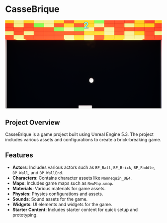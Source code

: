 # CasseBrique

![CasseBrique](./image.png)

## Project Overview

CasseBrique is a game project built using Unreal Engine 5.3. The project includes various assets and configurations to create a brick-breaking game.

## Features

- **Actors**: Includes various actors such as `BP_Ball`, `BP_Brick`, `BP_Paddle`, `BP_Wall`, and `BP_WallEnd`.
- **Characters**: Contains character assets like `Mannequin_UE4`.
- **Maps**: Includes game maps such as `NewMap.umap`.
- **Materials**: Various materials for game assets.
- **Physics**: Physics configurations and assets.
- **Sounds**: Sound assets for the game.
- **Widgets**: UI elements and widgets for the game.
- **Starter Content**: Includes starter content for quick setup and prototyping.